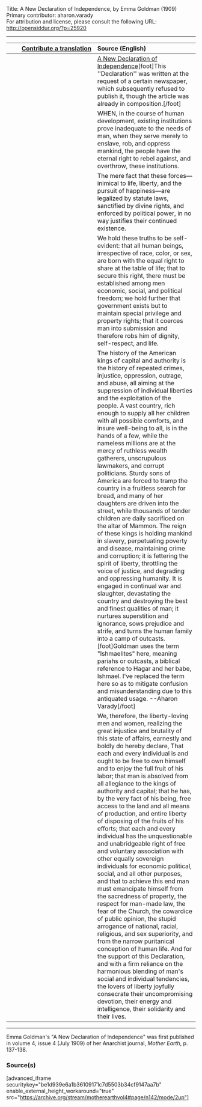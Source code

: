 <html>
<head></head>
<body>
Title: A New Declaration of Independence, by Emma Goldman (1909)<br />
Primary contributor: aharon.varady<br />
For attribution and license, please consult the following URL: <a href="http://opensiddur.org/?p=25920">http://opensiddur.org/?p=25920</a>
<p />
<hr />

<table style="margin-left: auto;margin-right: auto;" class="draggable">
<thead><tr><th id="x" style="text-align: right;"><a href="https://opensiddur.org/contributing/upload/">Contribute a translation</a></th><th style="text-align: left;">Source (English)</th></tr></thead>
<tbody>
<tr><td style="vertical-align:top;" width="46%">
<div class="liturgy"><span lang="he">

</span></div></td>
 
<td style="vertical-align:top;" width="53%">
<div class="english">
<u>A New Declaration of Independence</u>[foot]This ''Declaration'' was written at the request of a certain newspaper, which subsequently refused to publish it, though the article was already in composition.[/foot]
</div></td></tr>


<tr><td style="vertical-align:top;" width="46%">
<div class="liturgy"><span lang="he">

</span></div></td>
 
<td style="vertical-align:top;" width="53%">
<div class="english">
WHEN, in the course of human development, existing institutions prove inadequate to the needs of man, when they serve merely to enslave, rob, and oppress mankind, the people have the eternal right to rebel against, and overthrow, these institutions.
</div></td></tr>


<tr><td style="vertical-align:top;" width="46%">
<div class="liturgy"><span lang="he">

</span></div></td>
 
<td style="vertical-align:top;" width="53%">
<div class="english">
The mere fact that these forces⁠—inimical to life, liberty, and the pursuit of happiness⁠—are legalized by statute laws, sanctified by divine rights, and enforced by political power, in no way justifies their continued existence.
</div></td></tr>


<tr><td style="vertical-align:top;" width="46%">
<div class="liturgy"><span lang="he">

</span></div></td>
 
<td style="vertical-align:top;" width="53%">
<div class="english">
We hold these truths to be self-evident: that all human beings, irrespective of race, color, or sex, are born with the equal right to share at the table of life; that to secure this right, there must be established among men economic, social, and political freedom; we hold further that government exists but to maintain special privilege and property rights; that it coerces man into submission and therefore robs him of dignity, self-respect, and life.
</div></td></tr>


<tr><td style="vertical-align:top;" width="46%">
<div class="liturgy"><span lang="he">

</span></div></td>
 
<td style="vertical-align:top;" width="53%">
<div class="english">
The history of the American kings of capital and authority is the history of repeated crimes, injustice, oppression, outrage, and abuse, all aiming at the suppression of individual liberties and the exploitation of the people. A vast country, rich enough to supply all her children with all possible comforts, and insure well-being to all, is in the hands of a few, while the nameless millions are at the mercy of ruthless wealth gatherers, unscrupulous lawmakers, and corrupt politicians. Sturdy sons of America are forced to tramp the country in a fruitless search for bread, and many of her daughters are driven into the street, while thousands of tender children are daily sacrificed on the altar of Mammon. The reign of these kings is holding mankind in slavery, perpetuating poverty and disease, maintaining crime and corruption; it is fettering the spirit of liberty, throttling the voice of justice, and degrading and oppressing humanity. It is engaged in continual war and slaughter, devastating the country and destroying the best and finest qualities of man; it nurtures superstition and ignorance, sows prejudice and strife, and turns the human family into a camp of outcasts.[foot]Goldman uses the term "Ishmaelites" here, meaning pariahs or outcasts, a biblical reference to Hagar and her babe, Ishmael. I've replaced the term here so as to mitigate confusion and misunderstanding due to this antiquated usage. --Aharon Varady[/foot]
</div></td></tr>


<tr><td style="vertical-align:top;" width="46%">
<div class="liturgy"><span lang="he">

</span></div></td>
 
<td style="vertical-align:top;" width="53%">
<div class="english">
We, therefore, the liberty-loving men and women, realizing the great injustice and brutality of this state of affairs, earnestly and boldly do hereby declare, That each and every individual is and ought to be free to own himself and to enjoy the full fruit of his labor; that man is absolved from all allegiance to the kings of authority and capital; that he has, by the very fact of his being, free access to the land and all means of production, and entire liberty of disposing of the fruits of his efforts; that each and every individual has the unquestionable and unabridgeable right of free and voluntary association with other equally sovereign individuals for economic political, social, and all other purposes, and that to achieve this end man must emancipate himself from the sacredness of property, the respect for man-made law, the fear of the Church, the cowardice of public opinion, the stupid arrogance of national, racial, religious, and sex superiority, and from the narrow puritanical conception of human life. And for the support of this Declaration, and with a firm reliance on the harmonious blending of man's social and individual tendencies, the lovers of liberty joyfully consecrate their uncompromising devotion, their energy and intelligence, their solidarity and their lives.
</div></td></tr>
</tbody></table>

<hr />

Emma Goldman's "A New Declaration of Independence" was first published in volume 4, issue 4 (July 1909) of her Anarchist journal, <em>Mother Earth</em>, p. 137-138.

<h3>Source(s)</h3>

[advanced_iframe securitykey="be1d939e6a1b36109171c7d5503b34cf9147aa7b" enable_external_height_workaround="true" src="https://archive.org/stream/motherearthvol4#page/n142/mode/2up"]
</body>
</html>
